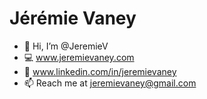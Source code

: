 # Jérémie Vaney

- 👋 Hi, I’m @JeremieV
- 💻 www.jeremievaney.com
- 👔 www.linkedin.com/in/jeremievaney
- 📫 Reach me at jeremievaney@gmail.com
